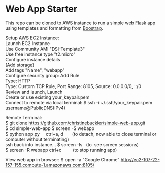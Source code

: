 # Web App Starter

This repo can be cloned to AWS instance to run a simple web [Flask](http://flask.pocoo.org/ "Flask") app using templates and formatting from [Boostrap](https://getbootstrap.com/ "Bootstrap").   

Setup AWS EC2 Instance:  
Launch EC2 Instance  
Use Community AMI "DSI-Template3"  
Use free instance type "t2.micro"  
Configure instance details  
(Add storage)  
Add tags "Name", "webapp"  
Configure security group: Add Rule  
  Type: HTTP  
  Type: Custom TCP Rule, Port Range: 8105, Source: 0.0.0.0/0, ::/0   
Review and launch, Launch  
Create or use existing your_keypair.pem  
Connect to remote via local terminal: $ ssh -i ~/.ssh/your_keypair.pem username@PublicDNS(IPv4)  

Remote Terminal:  
$ git clone https://github.com/christinebuckler/simple-web-app.git   
$ cd simple-web-app
$ screen -S webapp   
$ python app.py    
ctrl+a, d       (to detach, now able to close terminal or computer without terminating)  
ssh back into instance... 
$ screen -ls    (to  see screen sessions)  
$ screen -R webapp
ctrl+c          (to stop running app)  

View web app in browser:
$ open -a "Google Chrome" http://ec2-107-22-157-155.compute-1.amazonaws.com:8105/  
